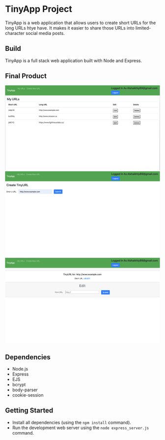 # TinyApp Project

TinyApp is a web application that allows users to create short URLs for the long URLs htye have.
It makes it easier to share those URLs into limited-character social media posts.

## Build

TinyApp is a full stack web application built with Node and Express.

## Final Product

!["screenshot of URLS page"](https://github.com/Alshaikhly/tinyapp/blob/master/docs/tinyApp:urls.png?raw=true) 
!["screenshot of adding new URL"](https://github.com/Alshaikhly/tinyapp/blob/master/docs/tinyApp:urls:new.png?raw=true) 
!["Screenshot of new URL created"](https://github.com/Alshaikhly/tinyapp/blob/master/docs/tinyApp:urls:show.png?raw=true) 

## Dependencies

- Node.js
- Express
- EJS
- bcrypt
- body-parser
- cookie-session

## Getting Started

- Install all dependencies (using the `npm install` command).
- Run the development web server using the `node express_server.js` command.
